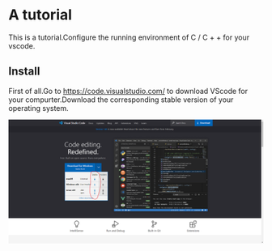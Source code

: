 # A tutorial
This is a tutorial.Configure the running environment of C / C + + for your vscode.

## Install
First of all.Go to https://code.visualstudio.com/ to download VScode for your compurter.Download the corresponding stable version of your operating system.

![vscode](https://github.com/MarshVer/tutorial/blob/main/picture/VScode.png)
